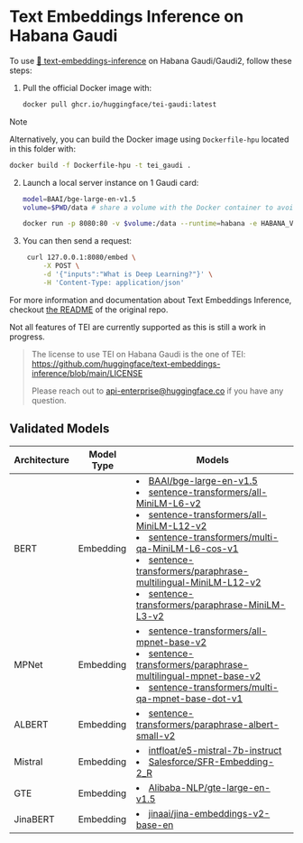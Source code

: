 # Text Embeddings Inference on Habana Gaudi

To use [🤗 text-embeddings-inference](https://github.com/huggingface/text-embeddings-inference) on Habana Gaudi/Gaudi2, follow these steps:

1. Pull the official Docker image with:
   ```bash
   docker pull ghcr.io/huggingface/tei-gaudi:latest
   ```
> [!NOTE]
> Alternatively, you can build the Docker image using `Dockerfile-hpu` located in this folder with:
> ```bash
> docker build -f Dockerfile-hpu -t tei_gaudi .
> ```
2. Launch a local server instance on 1 Gaudi card:
   ```bash
   model=BAAI/bge-large-en-v1.5
   volume=$PWD/data # share a volume with the Docker container to avoid downloading weights every run

   docker run -p 8080:80 -v $volume:/data --runtime=habana -e HABANA_VISIBLE_DEVICES=all -e OMPI_MCA_btl_vader_single_copy_mechanism=none -e MAX_WARMUP_SEQUENCE_LENGTH=512 --cap-add=sys_nice --ipc=host ghcr.io/huggingface/tei-gaudi:latest --model-id $model --pooling cls
   ```
3. You can then send a request:
   ```bash
    curl 127.0.0.1:8080/embed \
        -X POST \
        -d '{"inputs":"What is Deep Learning?"}' \
        -H 'Content-Type: application/json'
   ```

For more information and documentation about Text Embeddings Inference, checkout [the README](https://github.com/huggingface/text-embeddings-inference#text-embeddings-inference) of the original repo.

Not all features of TEI are currently supported as this is still a work in progress.

> The license to use TEI on Habana Gaudi is the one of TEI: https://github.com/huggingface/text-embeddings-inference/blob/main/LICENSE
>
> Please reach out to api-enterprise@huggingface.co if you have any question.

## Validated Models

<div align="center">

| Architecture | Model Type | Models |
|--------------|------------|--------|
| BERT | Embedding | <li>[BAAI/bge-large-en-v1.5](https://huggingface.co/BAAI/bge-large-en-v1.5)</li><li>[sentence-transformers/all-MiniLM-L6-v2](https://huggingface.co/sentence-transformers/all-MiniLM-L6-v2)</li><li>[sentence-transformers/all-MiniLM-L12-v2](https://huggingface.co/sentence-transformers/all-MiniLM-L12-v2)</li><li>[sentence-transformers/multi-qa-MiniLM-L6-cos-v1](https://huggingface.co/sentence-transformers/multi-qa-MiniLM-L6-cos-v1)</li><li>[sentence-transformers/paraphrase-multilingual-MiniLM-L12-v2](https://huggingface.co/sentence-transformers/paraphrase-multilingual-MiniLM-L12-v2)</li><li>[sentence-transformers/paraphrase-MiniLM-L3-v2](https://huggingface.co/sentence-transformers/paraphrase-MiniLM-L3-v2)</li> |
| MPNet | Embedding | <li>[sentence-transformers/all-mpnet-base-v2](https://huggingface.co/sentence-transformers/all-mpnet-base-v2)</li><li>[sentence-transformers/paraphrase-multilingual-mpnet-base-v2](https://huggingface.co/sentence-transformers/paraphrase-multilingual-mpnet-base-v2)</li><li>[sentence-transformers/multi-qa-mpnet-base-dot-v1](https://huggingface.co/sentence-transformers/multi-qa-mpnet-base-dot-v1)</li> |
| ALBERT | Embedding | <li>[sentence-transformers/paraphrase-albert-small-v2](https://huggingface.co/sentence-transformers/paraphrase-albert-small-v2)</li> |
| Mistral | Embedding | <li>[intfloat/e5-mistral-7b-instruct](https://huggingface.co/intfloat/e5-mistral-7b-instruct)</li><li>[Salesforce/SFR-Embedding-2_R](https://huggingface.co/Salesforce/SFR-Embedding-2_R)</li> |
| GTE | Embedding | <li>[Alibaba-NLP/gte-large-en-v1.5](https://huggingface.co/Alibaba-NLP/gte-large-en-v1.5)</li> |
| JinaBERT | Embedding | <li>[jinaai/jina-embeddings-v2-base-en](https://huggingface.co/jinaai/jina-embeddings-v2-base-en)</li> |

</div>
